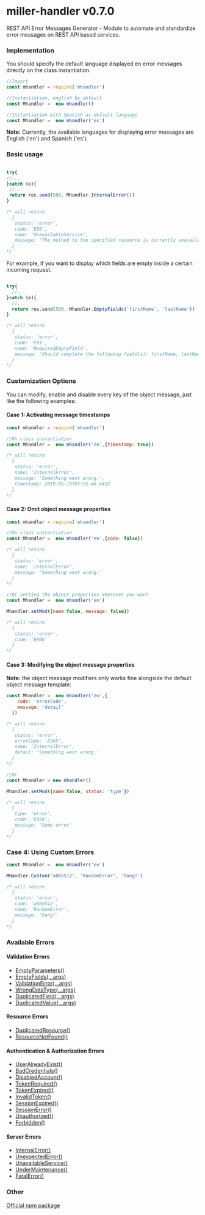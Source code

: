 # miller-handler v0.7.0

REST API Error Messages Generator - Module to automate and standardize error messages on REST API based services.

### Implementation

You should specify the default language displayed en error messages directly on the class instantiation.

```javascript
//Import
const mhandler = require('mhandler')

//Instantiation, english by default
const Mhandler =  new mhandler()

//Instantiation with Spanish as default language
const Mhandler =  new mhandler('es')

```

**Note:** Currently, the ​​available languages for displaying error messages are English ('en') and Spanish ('es').


### Basic usage
```javascript

try{
//...
}catch (e){
 //...
 return res.send(500, Mhandler.InternalError())
}

/* will return
  {
   status: 'error',
   code: 'E08',
   name: 'UnavailableService',
   message: 'The method to the specified resource is currently unavailable.'
  }
*/

```

For example, if you want to display which fields are empty inside a certain incoming request.

```javascript

try{
  //...
}catch (e){
  //...
  return res.send(500, Mhandler.EmptyFields('firstName', 'lastName'))
}

/* will return
  {
   status: 'error',
   code: 'E01',
   name: 'RequiredEmptyField',
   message: 'Should complete the following field(s): firstName, lastName.'
  }
*/

```


### Customization Options

You can modify, enable and disable every key of the object message, just like the following examples:

#### Case 1: Activating message timestamps
```javascript
const mhandler = require('mhandler')

//On class instantiation
const Mhandler =  new mhandler('en',{timestamp: true})

/* will return
  {
   status: 'error',
   name: 'InternalError',
   message: 'Something went wrong.',
   timestamp: 2019-05-19T07:55:46.643Z
  }
*/
```


#### Case 2: Omit object message properties
```javascript
const mhandler = require('mhandler')

//On class instantiation
const Mhandler =  new mhandler('en',{code: false})

/* will return
  {
   status: 'error',
   name: 'InternalError',
   message: 'Something went wrong.'
  }
*/

//Or setting the object properties wherever you want
const Mhandler =  new mhandler('en')

Mhandler.setMod({name:false, message: false})

/* will return
  {
   status: 'error',
   code: 'E006'
  }
*/

```

#### Case 3: Modifying the object message properties

**Note:** the object message modifiers only works fine alongside the default object message template:

```javascript
const Mhandler =  new mhandler('en',{
    code: 'errorCode',
    message: 'detail'
  })

/* will return
  {
   status: 'error',
   errorCode: 'E005',
   name: 'InternalError',
   detail: 'Something went wrong.'
  }
*/

//Or
const Mhandler = new mhandler()

Mhandler.setMod({name:false, status: 'type'})

/* will return
  {
   type: 'error',
   code: 'E056',
   message: 'Some error'
  }
*/

```


### Case 4: Using Custom Errors

```javascript
const Mhandler =  new mhandler('en')

MHandler.Custom('a085512', 'RandomError', 'Dang!')

/* will return
  {
   status: 'error',
   code: 'a085512',
   name: 'RandomError',
   message: 'Dang!'
  }
*/

```


### Available Errors

#### Validation Errors

* [EmptyParameters()](dictionary_en.md#emptyparameters)
* [EmptyFields(...args)](dictionary_en.md#emptyfields)
* [ValidationError(...args)](dictionary_en.md#validationerror)
* [WrongDataType(...args)](dictionary_en.md#wrongdatatype)
* [DuplicatedField(...args)](dictionary_en.md#duplicatedfield)
* [DuplicatedValue(...args)](dictionary_en.md#duplicatedvalue)

#### Resource Errors

* [DuplicatedResource()](dictionary_en.md#duplicatedresource)
* [ResourceNotFound()](dictionary_en.md#resourcenotfound)

#### Authentication & Authorization Errors

* [UserAlreadyExist()](dictionary_en.md#useralreadyexist)
* [BadCredentials()](dictionary_en.md#badcredentials)
* [DisabledAccount()](dictionary_en.md#disabledaccount)
* [TokenRequired()](dictionary_en.md#tokenrequired)
* [TokenExpired()](dictionary_en.md#tokenexpired)
* [InvalidToken()](dictionary_en.md#invalidtoken)
* [SessionExpired()](dictionary_en.md#sessionexpired)
* [SessionError()](dictionary_en.md#sessionerror)
* [Unauthorized()](dictionary_en.md#unauthorized)
* [Forbidden()](dictionary_en.md#forbidden)

#### Server Errors

* [InternalError()](dictionary_en.md#internalerror)
* [UnexpectedError()](dictionary_en.md#unexpectederror)
* [UnavailableService()](dictionary_en.md#unavailableservice)
* [UnderMaintenance()](dictionary_en.md#undermaintenance)
* [FatalError()](dictionary_en.md#fatalerror)


### Other

[Official npm package](https://www.npmjs.com/package/miller-handler)
